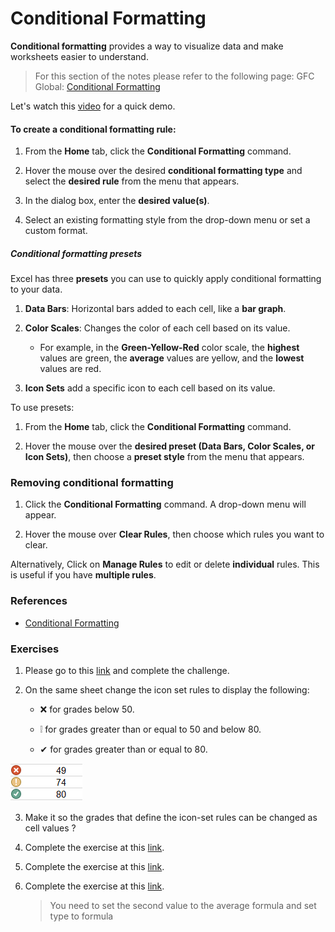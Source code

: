 # Conditional Formatting

**Conditional formatting** provides a way to visualize data and make worksheets easier to understand.

> For this section of the notes please refer to the following page:
> GFC Global: [Conditional Formatting](https://edu.gcfglobal.org/en/excel/conditional-formatting/1/)

Let's watch this [video](https://www.youtube.com/watch?time_continue=69&v=zfQ8uOBoIj8&feature=emb_logo) for a quick demo.

#### To create a conditional formatting rule:

1.  From the **Home** tab, click the **Conditional Formatting** command.
    
2.  Hover the mouse over the desired **conditional formatting type** and select the **desired rule** from the menu that appears.
    
3.  In the dialog box, enter the **desired value(s)**.
    
4.  Select an existing formatting style from the drop-down menu or set a custom format.
    

##### Conditional formatting presets

Excel has three **presets** you can use to quickly apply conditional formatting to your data.

1.  **Data Bars**: Horizontal bars added to each cell, like a **bar graph**.
    
2.  **Color Scales**: Changes the color of each cell based on its value.
    
    -   For example, in the **Green-Yellow-Red** color scale, the **highest** values are green, the **average** values are yellow, and the **lowest** values are red.
        
3.  **Icon Sets** add a specific icon to each cell based on its value.
    

To use presets:

1.  From the **Home** tab, click the **Conditional Formatting** command.
    
2.  Hover the mouse over the **desired preset (Data Bars, Color Scales, or Icon Sets)**, then choose a **preset style** from the menu that appears.
    

### Removing conditional formatting

1.  Click the **Conditional Formatting** command. A drop-down menu will appear.
    
2.  Hover the mouse over **Clear Rules**, then choose which rules you want to clear.
    

Alternatively, Click on **Manage Rules** to edit or delete **individual** rules. This is useful if you have **multiple rules**.

### References

-   [Conditional Formatting](https://edu.gcfglobal.org/en/excel/conditional-formatting/1/)
    

### Exercises

1.  Please go to this [link](https://edu.gcfglobal.org/en/excel/conditional-formatting/1/) and complete the challenge.
    
2.  On the same sheet change the icon set rules to display the following:
    
    -   ❌ for grades below 50.
        
    -   ❕ for grades greater than or equal to 50 and below 80.
        
    -   ✔ for grades greater than or equal to 80.
        

![image-20201015112243142](assets/conditional-formatting-exercise-icons.png)

3.  Make it so the grades that define the icon-set rules can be changed as cell values ?

4. Complete the exercise at this [link](https://www.wiseowl.co.uk/excel/exercises/standard/conditional-formatting/2262/).

5. Complete the exercise at this [link](https://www.wiseowl.co.uk/excel/exercises/standard/conditional-formatting/2260/).

6. Complete the exercise at this [link](https://www.wiseowl.co.uk/excel/exercises/standard/conditional-formatting/4307/).

   > You need to set the second value to the average formula and set type to formula

